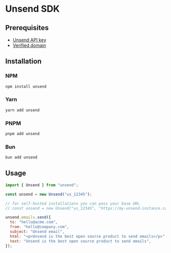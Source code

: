 # Unsend SDK

## Prerequisites

- [Unsend API key](https://app.unsend.dev/dev-settings/api-keys)
- [Verified domain](https://app.unsend.dev/domains)

## Installation

### NPM

```bash
npm install unsend
```

### Yarn

```bash
yarn add unsend
```

### PNPM

```bash
pnpm add unsend
```

### Bun

```bash
bun add unsend
```

## Usage

```javascript
import { Unsend } from "unsend";

const unsend = new Unsend("us_12345");

// for self-hosted installations you can pass your base URL
// const unsend = new Unsend("us_12345", "https://my-unsend-instance.com");

unsend.emails.send({
  to: "hello@acme.com",
  from: "hello@company.com",
  subject: "Unsend email",
  html: "<p>Unsend is the best open source product to send emails</p>",
  text: "Unsend is the best open source product to send emails",
});
```
